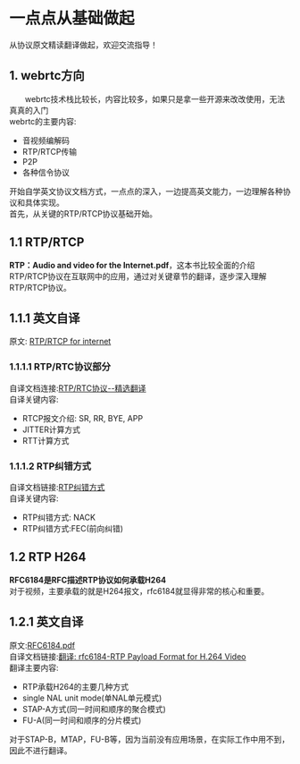 # 一点点从基础做起
从协议原文精读翻译做起，欢迎交流指导！

## 1. webrtc方向
&emsp;&emsp;webrtc技术栈比较长，内容比较多，如果只是拿一些开源来改改使用，无法真真的入门<br>
webrtc的主要内容:<br/>
+ 音视频编解码
+ RTP/RTCP传输
+ P2P
+ 各种信令协议

开始自学英文协议文档方式，一点点的深入，一边提高英文能力，一边理解各种协议和具体实现。<br/>
首先，从关键的RTP/RTCP协议基础开始。<br/>

## 1.1 RTP/RTCP
**RTP：Audio and video for the Internet.pdf**，这本书比较全面的介绍RTP/RTCP协议在互联网中的应用，通过对关键章节的翻译，逐步深入理解RTP/RTCP协议。
## 1.1.1 英文自译
原文: [RTP/RTCP for internet](https://github.com/runner365/read_book/blob/master/RTP_RTCP/RTP%EF%BC%9AAudio%20and%20video%20for%20the%20Internet.pdf)<br>

### 1.1.1.1 RTP/RTC协议部分
自译文档连接:[RTP/RTC协议--精选翻译](https://github.com/runner365/read_book/blob/master/RTP_RTCP/RTP_RTCP%E5%8D%8F%E8%AE%AE%E5%86%85%E5%AE%B9--%E7%B2%BE%E9%80%89%E8%87%AA%E8%AF%91.md)<br/>
自译关键内容:
* RTCP报文介绍: SR, RR, BYE, APP
* JITTER计算方式
* RTT计算方式

### 1.1.1.2 RTP纠错方式
自译文档链接:[RTP纠错方式](https://github.com/runner365/read_book/blob/master/RTP_RTCP/RTP%E7%BA%A0%E9%94%99%E6%9C%BA%E5%88%B6--%E7%B2%BE%E9%80%89%E8%87%AA%E8%AF%91.md)<br/>
自译关键内容:
* RTP纠错方式: NACK
* RTP纠错方式:FEC(前向纠错)

## 1.2 RTP H264
**RFC6184是RFC描述RTP协议如何承载H264**<br/>
对于视频，主要承载的就是H264报文，rfc6184就显得非常的核心和重要。

## 1.2.1 英文自译
原文:[RFC6184.pdf](https://github.com/runner365/read_book/blob/master/RTP_H264/rfc6184.pdf)<br/>
自译文档链接:[翻译: rfc6184-RTP Payload Format for H.264 Video](https://github.com/runner365/read_book/blob/master/RTP_H264/rfc6184%E8%87%AA%E8%AF%91.md)<br/>
翻译主要内容:<br/>
* RTP承载H264的主要几种方式
* single NAL unit mode(单NAL单元模式)
* STAP-A方式(同一时间和顺序的聚合模式)
* FU-A(同一时间和顺序的分片模式)

对于STAP-B，MTAP，FU-B等，因为当前没有应用场景，在实际工作中用不到，因此不进行翻译。<br/>
